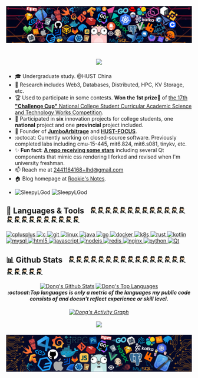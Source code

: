 <div align="center">
<img src="./icons/header_1.png">
</div>

<!-- <a href="https://github.com/SleepyLGod/">
    <h3 align="center">
        <img src="https://i.imgur.com/5XG3bRq.png" width="280"><br>
        Dong's Profile
    </h3>
</a> -->
</br>
<h3 align="center">
    <img src="https://readme-typing-svg.herokuapp.com/?font=Roboto+Mono&size=32&width=250&color=46BEA3duration=2600&lines=👋Hi+there👋" height="80"/>
</h3>

<!--     <img src="https://count.getloli.com/get/@SleepyLGod?theme=gelbooru" alt="logo" height="60" align="right" style="margin: 10px; margin-bottom: 20px;" /> -->
<!-- # Hi there 👋  -->
- 🎓 Undergraduate study. @HUST China
- 🔭 Research includes Web3, Databases, Distributed, HPC, KV Storage, etc.
- 🏆 Used to participate in some contests. **Won the 1st prize🥇** of [the 17th **"Challenge Cup"** National College Student Curricular Academic Science and Technology Works Competition](http://mse.hust.edu.cn/info/1180/11133.htm). 
- 🚀 Participated in **six** innovation projects for college students, one **national** project and one **provincial** project included.
- 👑 Founder of [**JumboArbitrage**](https://github.com/JumboArbitrage) and [**HUST-FOCUS**](https://github.com/HUST-FOCUS).
- :octocat: Currently working on closed-source software. Previously completed labs including cmu-15-445, mit6.824, mit6.s081, tinykv, etc.
- ✨ **Fun fact**: [**A repo receiving some stars**](https://github.com/SleepyLGod/qwidget-demo) including several Qt components that mimic css rendering I forked and revised when I'm university freshman.
- 📫 Reach me at 2441164168+lhd@gmail.com
- 🏠 Blog homepage at [Rookie's Notes](https://rookiedong.gitbook.io/notes).
- <p> <img src="https://komarev.com/ghpvc/?username=SleepyLGod&label=Profile%20views&color=1EC198&style=flat" alt="SleepyLGod" />
    <img src="https://custom-icon-badges.herokuapp.com/github/last-commit/SleepyLGod/SleepyLGod" alt="SleepyLGod"/> </p>

## 🤗 Languages & Tools &nbsp;&nbsp;<img src="./icons/github.gif" alt="github" width="20" height="18"/><img src="./icons/github.gif" alt="github" width="20" height="18"/><img src="./icons/github.gif" alt="github" width="20" height="18"/><img src="./icons/github.gif" alt="github" width="20" height="18"/><img src="./icons/github.gif" alt="github" width="20" height="18"/><img src="./icons/github.gif" alt="github" width="20" height="18"/><img src="./icons/github.gif" alt="github" width="20" height="18"/><img src="./icons/github.gif" alt="github" width="20" height="18"/><img src="./icons/github.gif" alt="github" width="20" height="18"/><img src="./icons/github.gif" alt="github" width="20" height="18"/><img src="./icons/github.gif" alt="github" width="20" height="18"/><img src="./icons/github.gif" alt="github" width="20" height="18"/><img src="./icons/github.gif" alt="github" width="20" height="18"/><img src="./icons/github.gif" alt="github" width="20" height="18"/><img src="./icons/github.gif" alt="github" width="20" height="18"/><img src="./icons/github.gif" alt="github" width="20" height="18"/><img src="./icons/github.gif" alt="github" width="20" height="18"/><img src="./icons/github.gif" alt="github" width="20" height="18"/><img src="./icons/github.gif" alt="github" width="20" height="18"/><img src="./icons/github.gif" alt="github" width="20" height="18"/><img src="./icons/github.gif" alt="github" width="20" height="18"/><img src="./icons/github.gif" alt="github" width="20" height="18"/><img src="./icons/github.gif" alt="github" width="20" height="18"/>

<!-- <p align="left"> <a href="https://www.w3schools.com/cpp/" target="_blank"> <img src="./icons/cpp.png" alt="cplusplus" width="40" height="40"/> </a> <a href="https://www.cprogramming.com/" target="_blank"> <img src="https://raw.githubusercontent.com/devicons/devicon/master/icons/c/c-original.svg" alt="c" width="40" height="40"/> </a> <a href="https://git-scm.com/" target="_blank"> <img src="https://www.vectorlogo.zone/logos/git-scm/git-scm-icon.svg" alt="git" width="40" height="40"/> </a> <a href="https://www.linux.org/" target="_blank"> <img src="https://raw.githubusercontent.com/devicons/devicon/master/icons/linux/linux-original.svg" alt="linux" width="40" height="40"/> </a> <a href="https://www.java.com" target="_blank"> <img src="https://raw.githubusercontent.com/devicons/devicon/master/icons/java/java-original.svg" alt="java" width="40" height="40"/> </a> <a href="https://golang.org" target="_blank"> <img src="./icons/golang.gif" alt="go" width="40" height="50"/> </a> <a href="https://docs.docker.com/" target="_blank"> <img src="./icons/docker.gif" alt="docker" width="40" height="40"/> </a> <a href="https://kubernetes.io/docs/home/" target="_blank"> <img src="./icons/k8s.gif" alt="k8s" width="40" height="40"/> </a> <a href="https://doc.rust-lang.org/book/" target="_blank"> <img src="./icons/rust.png" alt="rust" width="45" height="45"/> </a> <a href="https://kotlinlang.org" target="_blank"> <img src="https://www.vectorlogo.zone/logos/kotlinlang/kotlinlang-icon.svg" alt="kotlin" width="32" height="32"/> </a> <a href="https://www.mysql.com/" target="_blank"> <img src="https://raw.githubusercontent.com/devicons/devicon/master/icons/mysql/mysql-original-wordmark.svg" alt="mysql" width="60" height="50"/> <a href="https://www.w3.org/html/" target="_blank"> <img src="https://raw.githubusercontent.com/devicons/devicon/master/icons/html5/html5-original-wordmark.svg" alt="html5" width="40" height="40"/> </a> <a href="https://developer.mozilla.org/en-US/docs/Web/JavaScript" target="_blank"> <img src="./icons/js.png" alt="javascript" width="35"  height="35"/> </a> <a href="http://nodejs.cn/" target="_blank"> <img src="https://www.vectorlogo.zone/logos/nodejs/nodejs-icon.svg" alt="nodejs" width="40"  height="40"/> </a> <a href="https://rocksdb.org/" target="_blank"> <img src="https://www.vectorlogo.zone/logos/rocksdb/rocksdb-icon.svg" alt="rocksdb" width="40"  height="40"/> </a> <a href="https://tikv.org/" target="_blank"> <img src="https://www.vectorlogo.zone/logos/tikv/tikv-icon.svg" alt="tikv" width="40"  height="40"/> </a> <a href="https://redis.io/" target="_blank"> <img src="https://www.vectorlogo.zone/logos/redis/redis-icon.svg" alt="redis" width="40"  height="40"/> </a> <a href="https://nginx.org/en/docs/" target="_blank"> <img src="https://www.vectorlogo.zone/logos/nginx/nginx-ar21.svg" alt="nginx" width="80"  height="40"/> </a> <a href="https://www.python.org" target="_blank"> <img src="https://raw.githubusercontent.com/devicons/devicon/master/icons/python/python-original.svg" alt="python" width="40" height="40"/> </a> <a href="https://pytorch.org/" target="_blank"> <img src="https://www.vectorlogo.zone/logos/pytorch/pytorch-icon.svg" alt="pytorch" width="40" height="40"/> </a> <a href="https://doc.qt.io/" target="_blank"> <img src="./icons/qt.gif" alt="Qt" width="40" height="40"/> </a>
</p> -->

<p align="left"> <a href="https://www.w3schools.com/cpp/" target="_blank"> <img src="https://readme-components.vercel.app/api?component=logo&logo=cplusplus&text=false&animation=spin&fill=black&textfill=00D5A9&" alt="cplusplus" /> </a> <a href="https://www.cprogramming.com/" target="_blank"> <img src="https://readme-components.vercel.app/api?component=logo&logo=c&text=false&animation=spin&fill=black&textfill=00D5A9&" alt="c" /> </a> <a href="https://git-scm.com/" target="_blank"> <img src="https://readme-components.vercel.app/api?component=logo&logo=git&text=false&animation=spin&fill=black&textfill=00D5A9&" alt="git" /> </a> <a href="https://www.linux.org/" target="_blank"> <img src="https://readme-components.vercel.app/api?component=logo&logo=linux&text=false&animation=spin&fill=black&textfill=00D5A9&" alt="linux" /> </a> <a href="https://www.java.com" target="_blank"> <img src="https://readme-components.vercel.app/api?component=logo&logo=java&text=false&animation=spin&fill=black&textfill=00D5A9&" alt="java" /> </a> <a href="https://golang.org" target="_blank"> <img src="https://readme-components.vercel.app/api?component=logo&logo=go&text=false&animation=spin&fill=black&textfill=00D5A9&" alt="go" /> </a> <a href="https://docs.docker.com/" target="_blank"> <img src="https://readme-components.vercel.app/api?component=logo&logo=docker&text=false&animation=spin&fill=black&textfill=00D5A9&" alt="docker" /> </a> <a href="https://kubernetes.io/docs/home/" target="_blank"> <img src="https://readme-components.vercel.app/api?component=logo&logo=kubernetes&text=false&animation=spin&fill=black&textfill=00D5A9&" alt="k8s" /> </a> <a href="https://doc.rust-lang.org/book/" target="_blank"> <img src="https://readme-components.vercel.app/api?component=logo&logo=rust&text=false&animation=spin&fill=black&textfill=00D5A9&" alt="rust" /> </a> <a href="https://kotlinlang.org" target="_blank"> <img src="https://readme-components.vercel.app/api?component=logo&logo=kotlin&text=false&animation=spin&fill=black&textfill=00D5A9&" alt="kotlin" /> </a> <a href="https://www.mysql.com/" target="_blank"> <img src="https://readme-components.vercel.app/api?component=logo&logo=mysql&text=false&animation=spin&fill=black&textfill=00D5A9&" alt="mysql" /> <a href="https://www.w3.org/html/" target="_blank"> <img src="https://readme-components.vercel.app/api?component=logo&logo=html5&text=false&animation=spin&fill=black&textfill=00D5A9&" alt="html5" /> </a> <a href="https://developer.mozilla.org/en-US/docs/Web/JavaScript" target="_blank"> <img src="https://readme-components.vercel.app/api?component=logo&logo=javascript&text=false&animation=spin&fill=black&textfill=00D5A9&" alt="javascript" /> </a> <a href="http://nodejs.cn/" target="_blank"> <img src="https://readme-components.vercel.app/api?component=logo&logo=node.js&text=false&animation=spin&fill=black&textfill=00D5A9&" alt="nodejs"/> </a> <a href="https://tikv.org/" target="_blank"> </a> <a href="https://redis.io/" target="_blank"> <img src="https://readme-components.vercel.app/api?component=logo&logo=redis&text=false&animation=spin&fill=black&textfill=00D5A9&" alt="redis" /> </a> <a href="https://nginx.org/en/docs/" target="_blank"> <img src="https://readme-components.vercel.app/api?component=logo&logo=nginx&text=false&animation=spin&fill=black&textfill=00D5A9&" alt="nginx" /> </a> <a href="https://www.python.org" target="_blank"> <img src="https://readme-components.vercel.app/api?component=logo&logo=python&text=false&animation=spin&fill=black&textfill=00D5A9&" alt="python" /> </a> <a href="https://doc.qt.io/" target="_blank"> <img src="https://readme-components.vercel.app/api?component=logo&logo=qt&text=false&animation=spin&fill=black&textfill=00D5A9&" alt="Qt" /> </a>
</p>
  
## 📊 Github Stats &nbsp;&nbsp;<img src="./icons/github.gif" alt="github" width="20" height="18"/><img src="./icons/github.gif" alt="github" width="20" height="18"/><img src="./icons/github.gif" alt="github" width="20" height="18"/><img src="./icons/github.gif" alt="github" width="20" height="18"/><img src="./icons/github.gif" alt="github" width="20" height="18"/><img src="./icons/github.gif" alt="github" width="20" height="18"/><img src="./icons/github.gif" alt="github" width="20" height="18"/><img src="./icons/github.gif" alt="github" width="20" height="18"/><img src="./icons/github.gif" alt="github" width="20" height="18"/><img src="./icons/github.gif" alt="github" width="20" height="18"/><img src="./icons/github.gif" alt="github" width="20" height="18"/><img src="./icons/github.gif" alt="github" width="20" height="18"/><img src="./icons/github.gif" alt="github" width="20" height="18"/><img src="./icons/github.gif" alt="github" width="20" height="18"/><img src="./icons/github.gif" alt="github" width="20" height="18"/><img src="./icons/github.gif" alt="github" width="20" height="18"/><img src="./icons/github.gif" alt="github" width="20" height="18"/><img src="./icons/github.gif" alt="github" width="20" height="18"/><img src="./icons/github.gif" alt="github" width="20" height="18"/><img src="./icons/github.gif" alt="github" width="20" height="18"/><img src="./icons/github.gif" alt="github" width="20" height="18"/>

<div>
  <div align="center">
    <a href="#"><img alt="Dong's Github Stats" src="https://github-readme-stats.vercel.app/api?username=SleepyLGod&show_icons=true&count_private=true&theme=react&icon_color=00D5A9&bg_color=15,123175,5B2749,777777&hide_border=true" height="180"/></a>
    <a href="#"><img alt="Dong's Top Languages" src="https://github-readme-stats.vercel.app/api/top-langs/?username=SleepyLGod&hide=html,tex&langs_count=10&layout=compact&theme=react&icon_color=00D5A9&bg_color=15,123175,5B2749,777777&hide_border=true" height="180"/></a>
    <div style="font-family:;font-style:italic;">
        <i><b>:octocat:Top languages is only a metric of the languages my public code consists of and doesn't reflect experience or skill level.</b><i/>
    </div>
    <br> 
  </div>
  <div align="center">
    <a href="#"><img alt="Dong's Activity Graph" src="https://activity-graph.herokuapp.com/graph?username=SleepyLGod&custom_title=HaodongLu's%20Contribution%20Graph&bg_color=464555&color=00D5A9&line=FF659D&point=F6EBFF&hide_border=true" align="center" /></a>
  <div>
  <br/>
  <div align="center">
    <img src="https://github-profile-trophy.vercel.app/?username=SleepyLGod&column=7&theme=onedark&no-frame=true&row=1&&margin-w=20&no-bg=true" height="130"/>
  </div>
</div>
<br/>
<div>
  
<div align="center">
<img src="./icons/header_.png">
</div>
